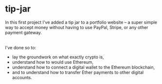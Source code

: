 # tip-jar

In this first project I've added a tip jar to a portfolio website – a super simple way to accept money without having to use PayPal, Stripe, or any other payment gateway.
###### 
I've done so to:
- lay the groundwork on what exactly crypto is,
- understand how to would use Ethereum,
- understand how to connect a digital wallet to the Ethereum blockchain,
- and to understand how to transfer Ether payments to other digital accounts.
